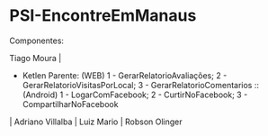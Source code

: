 # PSI-EncontreEmManaus

Componentes:

Tiago Moura | 


* Ketlen Parente: (WEB) 1 - GerarRelatorioAvaliações; 2 - GerarRelatorioVisitasPorLocal; 3 - GerarRelatorioComentarios :: (Android) 1 - LogarComFacebook; 2 - CurtirNoFacebook; 3 - CompartilharNoFacebook


| Adriano Villalba | Luiz Mario | Robson Olinger
